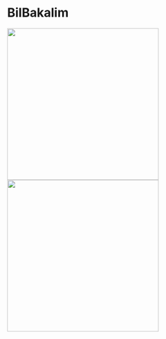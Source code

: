 # BilBakalim
<img src="https://user-images.githubusercontent.com/77547205/152701318-ad6b5721-7de5-4f5b-b4f1-f941e01132ce.jpg" width="350">
<img src="https://user-images.githubusercontent.com/77547205/152701449-c4bc6be3-142b-4e38-8c04-136c4b9d7373.jpg" width="350">
